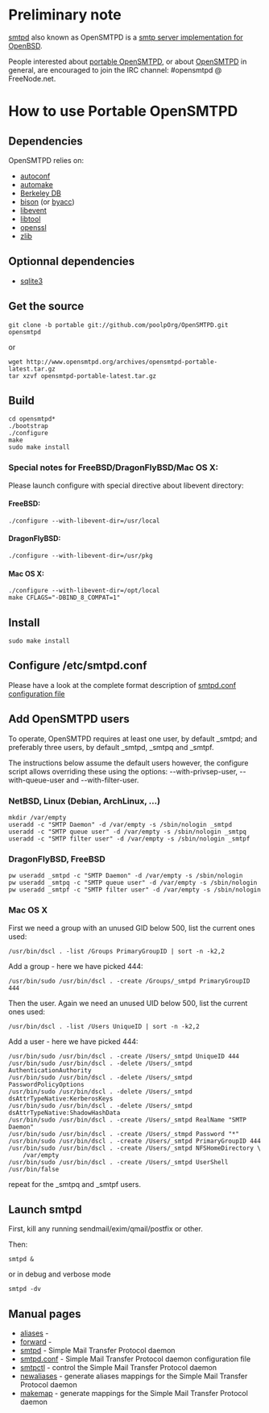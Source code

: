 Preliminary note
================

[smtpd](http://www.openbsd.org/cgi-bin/cvsweb/src/usr.sbin/smtpd/) also known as
OpenSMTPD is a [smtp server implementation for OpenBSD](http://http://opensmtpd.org/smtpd.8.html).

People interested about [portable OpenSMTPD](http://www.opensmtpd.org/portable.html), or about
[OpenSMTPD](http://www.opensmtpd.org/) in general, are encouraged to join the IRC channel:
#opensmtpd @ FreeNode.net.


How to use Portable OpenSMTPD
=============================

Dependencies
------------

OpenSMTPD relies on:
* [autoconf](http://www.gnu.org/software/autoconf/)
* [automake](http://www.gnu.org/software/automake/)
* [Berkeley DB](http://www.oracle.com/technetwork/products/berkeleydb/overview/index.html)
* [bison](http://www.gnu.org/software/bison/) (or [byacc](http://invisible-island.net/byacc/byacc.html))
* [libevent](http://libevent.org/)
* [libtool](http://www.gnu.org/software/libtool/)
* [openssl](http://www.openssl.org/)
* [zlib](http://www.zlib.net/)


Optionnal dependencies
----------------------

* [sqlite3](http://sqlite.org/)


Get the source
--------------

    git clone -b portable git://github.com/poolpOrg/OpenSMTPD.git opensmtpd

or

    wget http://www.opensmtpd.org/archives/opensmtpd-portable-latest.tar.gz
    tar xzvf opensmtpd-portable-latest.tar.gz


Build
-----

    cd opensmtpd*
    ./bootstrap  
    ./configure  
    make  
    sudo make install  

### Special notes for FreeBSD/DragonFlyBSD/Mac OS X:

Please launch configure with special directive about libevent directory:

#### FreeBSD:

    ./configure --with-libevent-dir=/usr/local

#### DragonFlyBSD:

    ./configure --with-libevent-dir=/usr/pkg

#### Mac OS X:

    ./configure --with-libevent-dir=/opt/local
    make CFLAGS="-DBIND_8_COMPAT=1"


Install
-------

    sudo make install    


Configure /etc/smtpd.conf
-------------------------

Please have a look at the complete format description of [smtpd.conf configuration file](http://opensmtpd.org/smtpd.conf.5.html)


Add OpenSMTPD users
-------------------

To operate, OpenSMTPD requires at least one user, by default _smtpd; and
preferably three users, by default _smtpd, _smtpq and _smtpf.

The instructions below assume the default users however, the configure
script allows overriding these using the options:
--with-privsep-user, --with-queue-user and --with-filter-user.


### NetBSD, Linux (Debian, ArchLinux, ...)

    mkdir /var/empty  
    useradd -c "SMTP Daemon" -d /var/empty -s /sbin/nologin _smtpd
    useradd -c "SMTP queue user" -d /var/empty -s /sbin/nologin _smtpq
    useradd -c "SMTP filter user" -d /var/empty -s /sbin/nologin _smtpf

### DragonFlyBSD, FreeBSD

    pw useradd _smtpd -c "SMTP Daemon" -d /var/empty -s /sbin/nologin
    pw useradd _smtpq -c "SMTP queue user" -d /var/empty -s /sbin/nologin
    pw useradd _smtpf -c "SMTP filter user" -d /var/empty -s /sbin/nologin

### Mac OS X

First we need a group with an unused GID below 500, list the current ones used:

	/usr/bin/dscl . -list /Groups PrimaryGroupID | sort -n -k2,2

Add a group - here we have picked 444:

	/usr/bin/sudo /usr/bin/dscl . -create /Groups/_smtpd PrimaryGroupID 444

Then the user. Again we need an unused UID below 500, list the current ones used:

	/usr/bin/dscl . -list /Users UniqueID | sort -n -k2,2

Add a user - here we have picked 444:

	/usr/bin/sudo /usr/bin/dscl . -create /Users/_smtpd UniqueID 444
	/usr/bin/sudo /usr/bin/dscl . -delete /Users/_smtpd AuthenticationAuthority
	/usr/bin/sudo /usr/bin/dscl . -delete /Users/_smtpd PasswordPolicyOptions
	/usr/bin/sudo /usr/bin/dscl . -delete /Users/_smtpd dsAttrTypeNative:KerberosKeys
	/usr/bin/sudo /usr/bin/dscl . -delete /Users/_smtpd dsAttrTypeNative:ShadowHashData
	/usr/bin/sudo /usr/bin/dscl . -create /Users/_smtpd RealName "SMTP Daemon"
	/usr/bin/sudo /usr/bin/dscl . -create /Users/_stmpd Password "*"
	/usr/bin/sudo /usr/bin/dscl . -create /Users/_smtpd PrimaryGroupID 444
	/usr/bin/sudo /usr/bin/dscl . -create /Users/_smtpd NFSHomeDirectory \
		/var/empty
	/usr/bin/sudo /usr/bin/dscl . -create /Users/_smtpd UserShell /usr/bin/false

repeat for the _smtpq and _smtpf users.


Launch smtpd
------------

First, kill any running sendmail/exim/qmail/postfix or other.

Then:

    smtpd &

or in debug and verbose mode

    smtpd -dv


Manual pages
------------

* [aliases](http://opensmtpd.org/aliases.5.html) - 
* [forward](http://opensmtpd.org/forward.5.html) - 
* [smtpd](http://opensmtpd.org/smtpd.8.html) - Simple Mail Transfer Protocol daemon
* [smtpd.conf](http://opensmtpd.org/smtpd.conf.5.html) - Simple Mail Transfer Protocol daemon configuration file
* [smtpctl](http://opensmtpd.org/smtpctl.8.html) - control the Simple Mail Transfer Protocol daemon
* [newaliases](http://opensmtpd.org/newaliases.8.html) - generate aliases mappings for the Simple Mail Transfer Protocol daemon
* [makemap](http://opensmtpd.org/makemap.8.html) - generate mappings for the Simple Mail Transfer Protocol daemon

